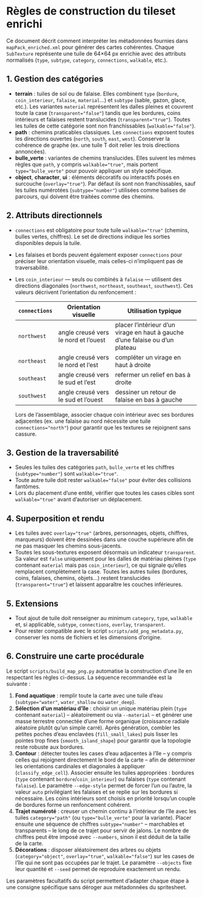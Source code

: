 # Règles de construction du tileset enrichi

Ce document décrit comment interpréter les métadonnées fournies dans `mapPack_enriched.xml` pour générer des cartes cohérentes. Chaque `SubTexture` représente une tuile de 64×64 px enrichie avec des attributs normalisés (`type`, `subtype`, `category`, `connections`, `walkable`, etc.).

## 1. Gestion des catégories
- **terrain** : tuiles de sol ou de falaise. Elles combinent `type` (`bordure`, `coin_interieur`, `falaise`, `material`…) et `subtype` (sable, gazon, glace, etc.). Les variantes `material` représentent les dalles pleines et couvrent toute la case (`transparent="false"`) tandis que les bordures, coins intérieurs et falaises restent translucides (`transparent="true"`). Toutes les tuiles de cette catégorie sont non franchissables (`walkable="false"`).
- **path** : chemins praticables classiques. Les `connections` exposent toutes les directions ouvertes (`north`, `south`, `east`, `west`). Conserver la cohérence de graphe (ex. une tuile T doit relier les trois directions annoncées).
- **bulle_verte** : variantes de chemins translucides. Elles suivent les mêmes règles que `path`, y compris `walkable="true"`, mais portent `type="bulle_verte"` pour pouvoir appliquer un style spécifique.
- **object**, **character**, **ui** : éléments décoratifs ou interactifs posés en surcouche (`overlay="true"`). Par défaut ils sont non franchissables, sauf les tuiles numérotées (`subtype="number"`) utilisées comme balises de parcours, qui doivent être traitées comme des chemins.

## 2. Attributs directionnels
- `connections` est obligatoire pour toute tuile `walkable="true"` (chemins, bulles vertes, chiffres). Le set de directions indique les sorties disponibles depuis la tuile.
- Les falaises et bords peuvent également exposer `connections` pour préciser leur orientation visuelle, mais celles-ci n’impliquent pas de traversabilité.
- Les `coin_interieur` — seuls ou combinés à `falaise` — utilisent des directions diagonales (`northwest`, `northeast`, `southeast`, `southwest`). Ces valeurs décrivent l’orientation du renfoncement :

  | `connections` | Orientation visuelle | Utilisation typique |
  | --- | --- | --- |
  | `northwest` | angle creusé vers le nord et l’ouest | placer l’intérieur d’un virage en haut à gauche d’une falaise ou d’un plateau |
  | `northeast` | angle creusé vers le nord et l’est | compléter un virage en haut à droite |
  | `southeast` | angle creusé vers le sud et l’est | refermer un relief en bas à droite |
  | `southwest` | angle creusé vers le sud et l’ouest | dessiner un retour de falaise en bas à gauche |

  Lors de l’assemblage, associer chaque coin intérieur avec ses bordures adjacentes (ex. une falaise au nord nécessite une tuile `connections="north"`) pour garantir que les textures se rejoignent sans cassure.

## 3. Gestion de la traversabilité
- Seules les tuiles des catégories `path`, `bulle_verte` et les chiffres (`subtype="number"`) sont `walkable="true"`.
- Toute autre tuile doit rester `walkable="false"` pour éviter des collisions fantômes.
- Lors du placement d’une entité, vérifier que toutes les cases cibles sont `walkable="true"` avant d’autoriser un déplacement.

## 4. Superposition et rendu
- Les tuiles avec `overlay="true"` (arbres, personnages, objets, chiffres, marqueurs) doivent être dessinées dans une couche supérieure afin de ne pas masquer les chemins sous-jacents.
- Toutes les sous-textures exposent désormais un indicateur `transparent`. Sa valeur est `false` uniquement pour les dalles de matériau pleines (`type` contenant `material` mais pas `coin_interieur`), ce qui signale qu’elles remplacent complètement la case. Toutes les autres tuiles (bordures, coins, falaises, chemins, objets…) restent translucides (`transparent="true"`) et laissent apparaître les couches inférieures.

## 5. Extensions
- Tout ajout de tuile doit renseigner au minimum `category`, `type`, `walkable` et, si applicable, `subtype`, `connections`, `overlay`, `transparent`.
- Pour rester compatible avec le script `scripts/add_png_metadata.py`, conserver les noms de fichiers et les dimensions d’origine.

## 6. Construire une carte procédurale
Le script `scripts/build_map_png.py` automatise la construction d’une île en respectant les règles ci-dessus. La séquence recommandée est la suivante :

1. **Fond aquatique** : remplir toute la carte avec une tuile d’eau (`subtype="water"`, `water_shallow` ou `water_deep`).
2. **Sélection d’un matériau d’île** : choisir un unique matériau plein (`type` contenant `material`) – aléatoirement ou via `--material` – et générer une masse terrestre connectée d’une forme organique (croissance radiale aléatoire plutôt qu’un simple carré). Après génération, combler les petites poches d’eau enclavées (`fill_small_lakes`) puis lisser les pointes trop fines (`smooth_island_shape`) pour garantir que la topologie reste robuste aux bordures.
3. **Contour** : détecter toutes les cases d’eau adjacentes à l’île – y compris celles qui rejoignent directement le bord de la carte – afin de déterminer les orientations cardinales et diagonales à appliquer (`classify_edge_cell`). Associer ensuite les tuiles appropriées : bordures (`type` contenant `bordure`/`coin_interieur`) ou falaises (`type` contenant `falaise`). Le paramètre `--edge-style` permet de forcer l’un ou l’autre, la valeur `auto` privilégiant les falaises et se replie sur les bordures si nécessaire. Les coins intérieurs sont choisis en priorité lorsqu’un couple de bordures forme un renfoncement cohérent.
4. **Trajet numéroté** : creuser un chemin continu à l’intérieur de l’île avec les tuiles `category="path"` (ou `type="bulle_verte"` pour la variante). Placer ensuite une séquence de chiffres `subtype="number"` – marchables et transparents – le long de ce trajet pour servir de jalons. Le nombre de chiffres peut être imposé avec `--numbers`, sinon il est déduit de la taille de la carte.
5. **Décorations** : disposer aléatoirement des arbres ou objets (`category="object"`, `overlay="true"`, `walkable="false"`) sur les cases de l’île qui ne sont pas occupées par le trajet. Le paramètre `--objects` fixe leur quantité et `--seed` permet de reproduire exactement un rendu.

Les paramètres facultatifs du script permettent d’adapter chaque étape à une consigne spécifique sans déroger aux métadonnées du spritesheet.

